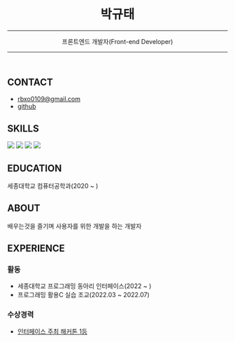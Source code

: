   <header id="header">
        <!-- 이력서 헤더 : 이름과 타이틀 작성 -->
        <h1>박규태</h1>
        <hr>
        프론트엔드 개발자(Front-end Developer)
        <hr>
    </header>
  <h2>CONTACT</h2>
                <ul>
                    <li>
                        <a href="https://malito:rbxo0109@gmail.com/">rbxo0109@gmail.com</a>
                    </li>
                    <li>
                        <a href="https://github.com/KyuTae98">github</a>
                    </li>
                </ul>
            <section>
                <h2>SKILLS</h2>
                <img src="https://img.shields.io/badge/html5-E34F26?style=for-the-badge&logo=html5&logoColor=white">
                <img src="https://img.shields.io/badge/css-1572B6?style=for-the-badge&logo=css3&logoColor=white">
                <img
                    src="https://img.shields.io/badge/javascript-F7DF1E?style=for-the-badge&logo=javascript&logoColor=black">
                <img src="https://img.shields.io/badge/react-61DAFB?style=for-the-badge&logo=react&logoColor=black">
            </section>
            <section>
                <h2>EDUCATION</h2>
                세종대학교 컴퓨터공학과(2020 ~ )
            </section>
            <section>
                <h2>ABOUT</h2>
                배우는것을 즐기며 사용자를 위한 개발을 하는 개발자
            </section>
            <section>
                <h2>EXPERIENCE</h2>
                <h3>활동</h3>
                <ul>
                    <li>세종대학교 프로그래밍 동아리 인터페이스(2022 ~ )</li>
                    <li>프로그래밍 활용C 실습 조교(2022.03 ~ 2022.07)</li>
                </ul>
                <h3>수상경력</h3>
                <ul>
                    <li><a href="https://github.com/SejongUniv-Notice-Reminder-Discord-Bot/Notice-Reminder-Discord-Bot">인터페이스
                            주최 해커톤 1등</a></li>
                </ul>
            </section>
